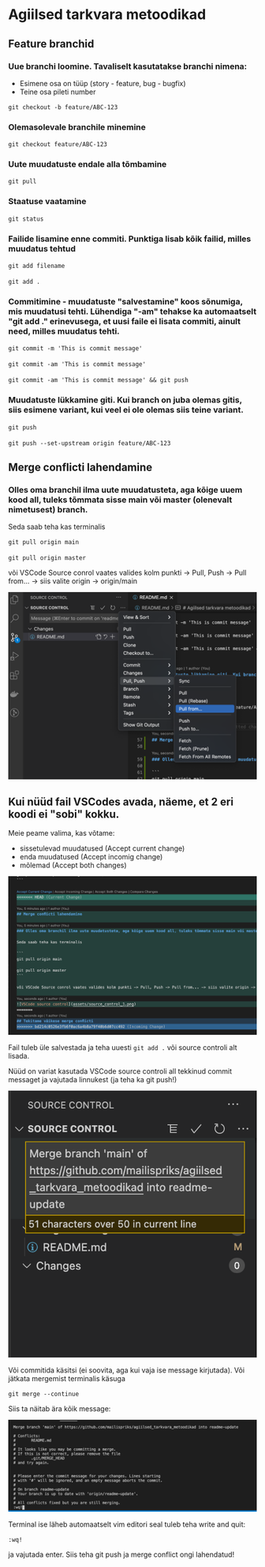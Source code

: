 # Agiilsed tarkvara metoodikad

## Feature branchid
### Uue branchi loomine. Tavaliselt kasutatakse branchi nimena:

- Esimene osa on tüüp (story - feature, bug - bugfix)
- Teine osa pileti number
```
git checkout -b feature/ABC-123
```

### Olemasolevale branchile minemine

```
git checkout feature/ABC-123
```

### Uute muudatuste endale alla tõmbamine

```
git pull
```

### Staatuse vaatamine

```
git status
```

### Failide lisamine enne commiti. Punktiga lisab kõik failid, milles muudatus tehtud

```
git add filename

git add .
```

### Commitimine - muudatuste "salvestamine" koos sõnumiga, mis muudatusi tehti. Lühendiga "-am" tehakse ka automaatselt "git add ." erinevusega, et uusi faile ei lisata commiti, ainult need, milles muudatus tehti.

```
git commit -m 'This is commit message'

git commit -am 'This is commit message'

git commit -am 'This is commit message' && git push
```

### Muudatuste lükkamine giti. Kui branch on juba olemas gitis, siis esimene variant, kui veel ei ole olemas siis teine variant.

```
git push

git push --set-upstream origin feature/ABC-123
```


## Merge conflicti lahendamine

### Olles oma branchil ilma uute muudatusteta, aga kõige uuem kood all, tuleks tõmmata sisse main või master (olenevalt nimetusest) branch.

Seda saab teha kas terminalis

```
git pull origin main

git pull origin master
```

või VSCode Source conrol vaates valides kolm punkti -> Pull, Push -> Pull from... -> siis valite origin -> origin/main

![VSCode source control](assets/source_control_1.png)


## Kui nüüd fail VSCodes avada, näeme, et 2 eri koodi ei "sobi" kokku.
Meie peame valima, kas võtame:
- sissetulevad muudatused (Accept current change)
- enda muudatused (Accept incomig change)
- mõlemad (Accept both changes)

![Merge conflict](assets/merge_conflict.png)

Fail tuleb üle salvestada ja teha uuesti `git add .` või source controli alt lisada.

Nüüd on variat kasutada VSCode source controli all tekkinud commit messaget ja vajutada linnukest (ja teha ka git push!)

![Commit message](assets/commit_message.png)

Või commitida käsitsi (ei soovita, aga kui vaja ise message kirjutada).
Või jätkata mergemist terminalis käsuga

```
git merge --continue
```

Siis ta näitab ära kõik message:

![Terminal merge](assets/terminal_merge.png)

Terminal ise läheb automaatselt vim editori seal tuleb teha write and quit:

```
:wq!
```

ja vajutada enter. Siis teha git push ja merge conflict ongi lahendatud!
